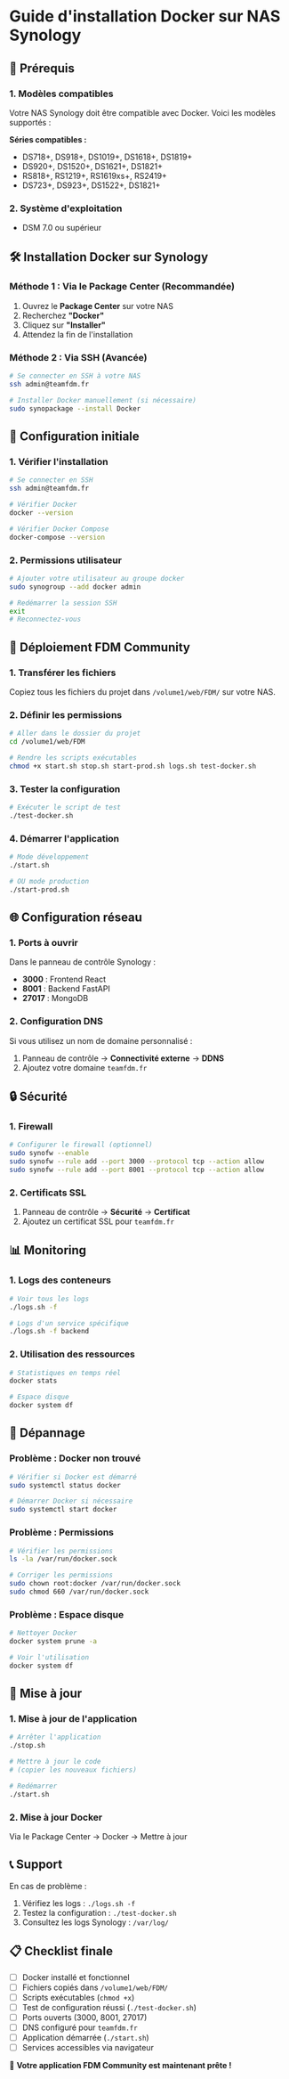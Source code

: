 # Guide d'installation Docker sur NAS Synology

## 🎯 Prérequis

### 1. Modèles compatibles
Votre NAS Synology doit être compatible avec Docker. Voici les modèles supportés :

**Séries compatibles :**
- DS718+, DS918+, DS1019+, DS1618+, DS1819+
- DS920+, DS1520+, DS1621+, DS1821+
- RS818+, RS1219+, RS1619xs+, RS2419+
- DS723+, DS923+, DS1522+, DS1821+

### 2. Système d'exploitation
- DSM 7.0 ou supérieur

## 🛠️ Installation Docker sur Synology

### Méthode 1 : Via le Package Center (Recommandée)
1. Ouvrez le **Package Center** sur votre NAS
2. Recherchez **"Docker"**
3. Cliquez sur **"Installer"**
4. Attendez la fin de l'installation

### Méthode 2 : Via SSH (Avancée)
```bash
# Se connecter en SSH à votre NAS
ssh admin@teamfdm.fr

# Installer Docker manuellement (si nécessaire)
sudo synopackage --install Docker
```

## 🔧 Configuration initiale

### 1. Vérifier l'installation
```bash
# Se connecter en SSH
ssh admin@teamfdm.fr

# Vérifier Docker
docker --version

# Vérifier Docker Compose
docker-compose --version
```

### 2. Permissions utilisateur
```bash
# Ajouter votre utilisateur au groupe docker
sudo synogroup --add docker admin

# Redémarrer la session SSH
exit
# Reconnectez-vous
```

## 📁 Déploiement FDM Community

### 1. Transférer les fichiers
Copiez tous les fichiers du projet dans `/volume1/web/FDM/` sur votre NAS.

### 2. Définir les permissions
```bash
# Aller dans le dossier du projet
cd /volume1/web/FDM

# Rendre les scripts exécutables
chmod +x start.sh stop.sh start-prod.sh logs.sh test-docker.sh
```

### 3. Tester la configuration
```bash
# Exécuter le script de test
./test-docker.sh
```

### 4. Démarrer l'application
```bash
# Mode développement
./start.sh

# OU mode production
./start-prod.sh
```

## 🌐 Configuration réseau

### 1. Ports à ouvrir
Dans le panneau de contrôle Synology :
- **3000** : Frontend React
- **8001** : Backend FastAPI
- **27017** : MongoDB

### 2. Configuration DNS
Si vous utilisez un nom de domaine personnalisé :
1. Panneau de contrôle → **Connectivité externe** → **DDNS**
2. Ajoutez votre domaine `teamfdm.fr`

## 🔒 Sécurité

### 1. Firewall
```bash
# Configurer le firewall (optionnel)
sudo synofw --enable
sudo synofw --rule add --port 3000 --protocol tcp --action allow
sudo synofw --rule add --port 8001 --protocol tcp --action allow
```

### 2. Certificats SSL
1. Panneau de contrôle → **Sécurité** → **Certificat**
2. Ajoutez un certificat SSL pour `teamfdm.fr`

## 📊 Monitoring

### 1. Logs des conteneurs
```bash
# Voir tous les logs
./logs.sh -f

# Logs d'un service spécifique
./logs.sh -f backend
```

### 2. Utilisation des ressources
```bash
# Statistiques en temps réel
docker stats

# Espace disque
docker system df
```

## 🚨 Dépannage

### Problème : Docker non trouvé
```bash
# Vérifier si Docker est démarré
sudo systemctl status docker

# Démarrer Docker si nécessaire
sudo systemctl start docker
```

### Problème : Permissions
```bash
# Vérifier les permissions
ls -la /var/run/docker.sock

# Corriger les permissions
sudo chown root:docker /var/run/docker.sock
sudo chmod 660 /var/run/docker.sock
```

### Problème : Espace disque
```bash
# Nettoyer Docker
docker system prune -a

# Voir l'utilisation
docker system df
```

## 🔄 Mise à jour

### 1. Mise à jour de l'application
```bash
# Arrêter l'application
./stop.sh

# Mettre à jour le code
# (copier les nouveaux fichiers)

# Redémarrer
./start.sh
```

### 2. Mise à jour Docker
Via le Package Center → Docker → Mettre à jour

## 📞 Support

En cas de problème :
1. Vérifiez les logs : `./logs.sh -f`
2. Testez la configuration : `./test-docker.sh`
3. Consultez les logs Synology : `/var/log/`

## 📋 Checklist finale

- [ ] Docker installé et fonctionnel
- [ ] Fichiers copiés dans `/volume1/web/FDM/`
- [ ] Scripts exécutables (`chmod +x`)
- [ ] Test de configuration réussi (`./test-docker.sh`)
- [ ] Ports ouverts (3000, 8001, 27017)
- [ ] DNS configuré pour `teamfdm.fr`
- [ ] Application démarrée (`./start.sh`)
- [ ] Services accessibles via navigateur

🎉 **Votre application FDM Community est maintenant prête !**
